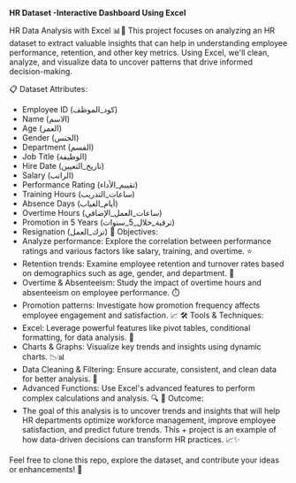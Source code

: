 **HR Dataset -Interactive Dashboard Using Excel**





HR Data Analysis with Excel 📊💼
This project focuses on analyzing an HR dataset to extract valuable insights that can help in understanding employee performance, retention, and other key metrics. Using Excel, we'll clean, analyze, and visualize data to uncover patterns that drive informed decision-making.

📋 Dataset Attributes:
+ Employee ID (كود_الموظف)
+ Name (الاسم)
+ Age (العمر)
+ Gender (الجنس)
+ Department (القسم)
+ Job Title (الوظيفة)
+ Hire Date (تاريخ_التعيين)
+ Salary (الراتب)
+ Performance Rating (تقييم_الأداء)
+ Training Hours (ساعات_التدريب)
+ Absence Days (أيام_الغياب)
+ Overtime Hours (ساعات_العمل_الإضافي)
+ Promotion in 5 Years (ترقية_خلال_5_سنوات)
+ Resignation (ترك_العمل)
🎯 Objectives:
+ Analyze performance: Explore the correlation between performance ratings and various factors like salary, training, and overtime. ⭐
+ Retention trends: Examine employee retention and turnover rates based on demographics such as age, gender, and department. 🔄
+ Overtime & Absenteeism: Study the impact of overtime hours and absenteeism on employee performance. ⏱️
+ Promotion patterns: Investigate how promotion frequency affects employee engagement and satisfaction. 📈
🛠️ Tools & Techniques:
+ Excel: Leverage powerful features like pivot tables, conditional formatting, for data analysis. 🧮
+ Charts & Graphs: Visualize key trends and insights using dynamic charts. 📉📊
+ Data Cleaning & Filtering: Ensure accurate, consistent, and clean data for better analysis. 🧹
+ Advanced Functions: Use Excel's advanced features to perform complex calculations and analysis. 🔍
🚀 Outcome:
+ The goal of this analysis is to uncover trends and insights that will help HR departments optimize workforce management, improve employee satisfaction, and predict future trends. This + project is an example of how data-driven decisions can transform HR practices. 📈✨

Feel free to clone this repo, explore the dataset, and contribute your ideas or enhancements! 🚀
